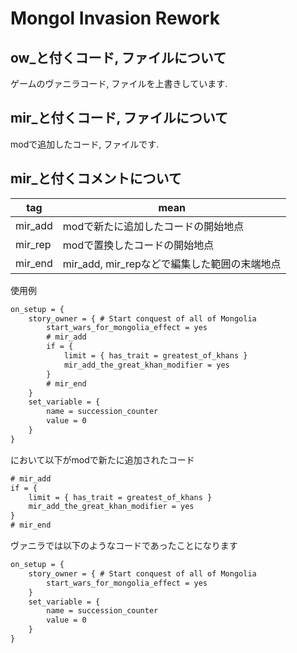 ﻿# Mongol Invasion Rework

## ow_と付くコード, ファイルについて
ゲームのヴァニラコード, ファイルを上書きしています.

## mir_と付くコード, ファイルについて
modで追加したコード, ファイルです.

## mir_と付くコメントについて
| tag | mean |
| --- | --- |
| mir_add | modで新たに追加したコードの開始地点 |
| mir_rep | modで置換したコードの開始地点 |
| mir_end | mir_add, mir_repなどで編集した範囲の末端地点 |

使用例
```txt
on_setup = {
    story_owner = { # Start conquest of all of Mongolia
        start_wars_for_mongolia_effect = yes
        # mir_add
        if = {
            limit = { has_trait = greatest_of_khans }
            mir_add_the_great_khan_modifier = yes
        }
        # mir_end
    }
    set_variable = {
        name = succession_counter
        value = 0
    }
}
```
において以下がmodで新たに追加されたコード
```txt
# mir_add
if = {
    limit = { has_trait = greatest_of_khans }
    mir_add_the_great_khan_modifier = yes
}
# mir_end
```
ヴァニラでは以下のようなコードであったことになります
```txt
on_setup = {
    story_owner = { # Start conquest of all of Mongolia
        start_wars_for_mongolia_effect = yes
    }
    set_variable = {
        name = succession_counter
        value = 0
    }
}
```